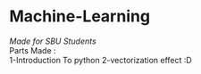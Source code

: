 # Machine-Learning
*Made for SBU Students*                                                                                                                
Parts Made :                                                                                                                             
1-Introduction To python
2-vectorization effect :D
